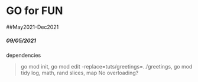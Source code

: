 # GO for FUN
##May2021-Dec2021

##### 09/05/2021
dependencies
> go mod init, go mod edit -replace=tuts/greetings=../greetings, go mod tidy
> log, math, rand
> slices, map
No overloading?
